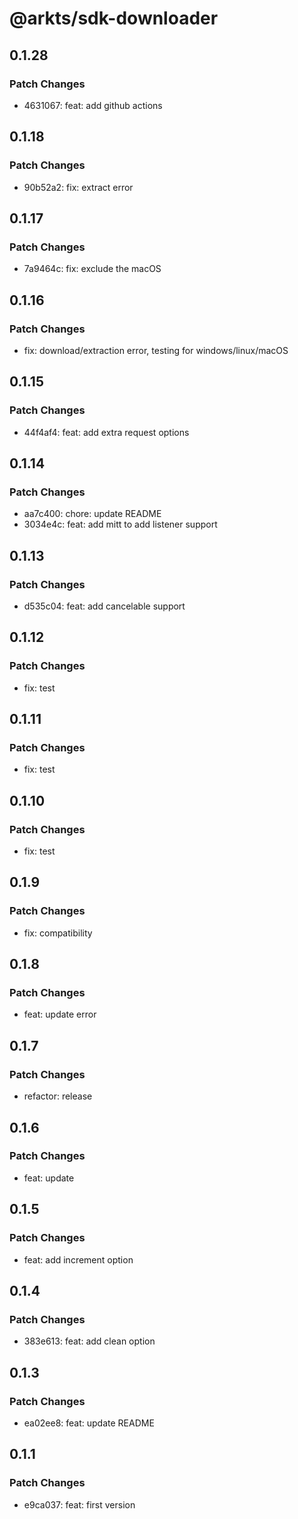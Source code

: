# @arkts/sdk-downloader

## 0.1.28

### Patch Changes

- 4631067: feat: add github actions

## 0.1.18

### Patch Changes

- 90b52a2: fix: extract error

## 0.1.17

### Patch Changes

- 7a9464c: fix: exclude the macOS

## 0.1.16

### Patch Changes

- fix: download/extraction error, testing for windows/linux/macOS

## 0.1.15

### Patch Changes

- 44f4af4: feat: add extra request options

## 0.1.14

### Patch Changes

- aa7c400: chore: update README
- 3034e4c: feat: add mitt to add listener support

## 0.1.13

### Patch Changes

- d535c04: feat: add cancelable support

## 0.1.12

### Patch Changes

- fix: test

## 0.1.11

### Patch Changes

- fix: test

## 0.1.10

### Patch Changes

- fix: test

## 0.1.9

### Patch Changes

- fix: compatibility

## 0.1.8

### Patch Changes

- feat: update error

## 0.1.7

### Patch Changes

- refactor: release

## 0.1.6

### Patch Changes

- feat: update

## 0.1.5

### Patch Changes

- feat: add increment option

## 0.1.4

### Patch Changes

- 383e613: feat: add clean option

## 0.1.3

### Patch Changes

- ea02ee8: feat: update README

## 0.1.1

### Patch Changes

- e9ca037: feat: first version
